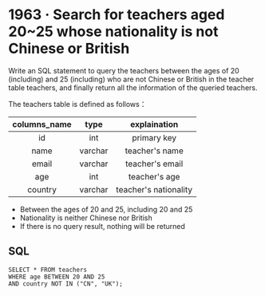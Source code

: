 # 1963 · Search for teachers aged 20~25 whose nationality is not Chinese or British

Write an SQL statement to query the teachers between the ages of 20 (including) and 25 (including)
who are not Chinese or British in the teacher table teachers,
and finally return all the information of the queried teachers.

The teachers table is defined as follows：

| columns_name |  type   |     explaination      |
|:------------:|:-------:|:---------------------:|
|      id      |   int   |      primary key      |
|     name     | varchar |    teacher's name     |
|    email     | varchar |    teacher's email    |
|     age      |   int   |     teacher's age     |
|   country    | varchar | teacher's nationality |

- Between the ages of 20 and 25, including 20 and 25
- Nationality is neither Chinese nor British
- If there is no query result, nothing will be returned

## SQL

```
SELECT * FROM teachers
WHERE age BETWEEN 20 AND 25
AND country NOT IN ("CN", "UK");
```